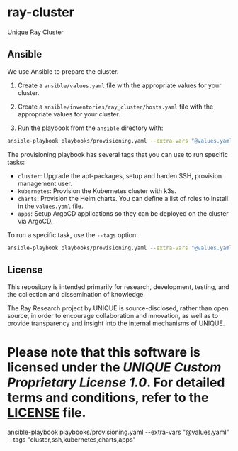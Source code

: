 # ray-cluster
Unique Ray Cluster

## Ansible

We use Ansible to prepare the cluster. 

1. Create a `ansible/values.yaml` file with the appropriate values for your cluster.

2. Create a `ansible/inventories/ray_cluster/hosts.yaml` file with the appropriate values for your cluster.

3. Run the playbook from the `ansible` directory with:

```bash
ansible-playbook playbooks/provisioning.yaml --extra-vars "@values.yaml"
```

The provisioning playbook has several tags that you can use to run specific tasks:

- `cluster`: Upgrade the apt-packages, setup and harden SSH, provision management user.
- `kubernetes`: Provision the Kubernetes cluster with k3s.
- `charts`: Provision the Helm charts. You can define a list of roles to install in the `values.yaml` file.
- `apps`: Setup ArgoCD applications so they can be deployed on the cluster via ArgoCD.

To run a specific task, use the `--tags` option:

```bash
ansible-playbook playbooks/provisioning.yaml --extra-vars "@values.yaml" --tags "cluster,kubernetes,charts,apps"
```

## License
This repository is intended primarily for research, development, testing, and the collection and dissemination of knowledge.

The Ray Research project by UNIQUE is source-disclosed, rather than open source, in order to encourage collaboration and innovation, as well as to provide transparency and insight into the internal mechanisms of UNIQUE. 

Please note that this software is licensed under the _UNIQUE Custom Proprietary License 1.0_. For detailed terms and conditions, refer to the [LICENSE](LICENSE.md) file.
=======
ansible-playbook playbooks/provisioning.yaml --extra-vars "@values.yaml" --tags "cluster,ssh,kubernetes,charts,apps"
```